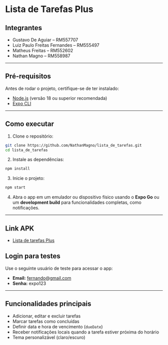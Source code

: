 # Lista de Tarefas Plus

## Integrantes

* Gustavo De Aguiar – RM557707
* Luiz Paulo Freitas Fernandes – RM555497
* Matheus Freitas – RM552602
* Nathan Magno – RM558987

---

## Pré-requisitos

Antes de rodar o projeto, certifique-se de ter instalado:

* [Node.js](https://nodejs.org/) (versão 18 ou superior recomendada)
* [Expo CLI](https://docs.expo.dev/workflow/expo-cli/)

---

## Como executar

1. Clone o repositório:

```bash
git clone https://github.com/NathanMagno/lista_de_tarefas.git
cd lista_de_tarefas
```

2. Instale as dependências:

```bash
npm install
```

3. Inicie o projeto:

```bash
npm start
```

4. Abra o app em um emulador ou dispositivo físico usando o **Expo Go** ou um **development build** para funcionalidades completas, como notificações.

---

## Link APK
 - [Lista de tarefas Plus](https://expo.dev/artifacts/eas/mNvyyBcdPGbFxSmrDA58iF.aab)

## Login para testes

Use o seguinte usuário de teste para acessar o app:

* **Email:** fernando@gmail.com
* **Senha:** expo123

---

## Funcionalidades principais

* Adicionar, editar e excluir tarefas
* Marcar tarefas como concluídas
* Definir data e hora de vencimento (`dueDate`)
* Receber notificações locais quando a tarefa estiver próxima do horário
* Tema personalizável (claro/escuro)